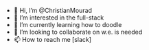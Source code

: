 - 👋 Hi, I’m @ChristianMourad
- 👀 I’m interested in the full-stack
- 🌱 I’m currently learning how to doodle
- 💞️ I’m looking to collaborate on w.e. is needed
- 📫 How to reach me [slack]

<!---
ChristianMourad/ChristianMourad is a ✨ special ✨ repository because its `README.md` (this file) appears on your GitHub profile.
You can click the Preview link to take a look at your changes.
--->
